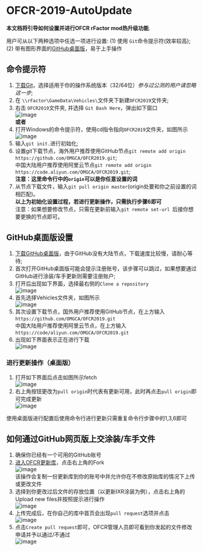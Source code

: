 # OFCR-2019-AutoUpdate

**本文档将引导如何设置并进行OFCR rFactor mod热升级功能**.

用户可从以下两种选项中任选一项进行设置: (1) 使用 `Git`命令提示符(效率较高); (2) 带有图形界面的[GitHub桌面版](https://desktop.github.com/)，易于上手操作

## 命令提示符

1. [下载Git](https://git-scm.com/downloads)，选择适用于你的操作系统版本（32/64位）_参与过公测的用户请忽略这一步_;  
2. 在 `\\rFactor\GameData\Vehicles\`文件夹下新建`OFCR2019`文件夹;  
3. 右击 `OFCR2019`文件夹, 并选择 `Git Bash Here`，弹出如下窗口  
![image](https://i.ibb.co/BV6Q86j/TIM-20190107234748.png)  
**或者**  
3. 打开Windows的命令提示符，使用cd指令指向`OFCR2019`文件夹，如图所示  
![image](https://i.ibb.co/8NZjC8g/TIM-20190107234945.png)  
4. 输入`git init.`进行初始化;  
5. 设置git下载节点，海外用户推荐使用GitHub节点`git remote add origin https://github.com/OMGCA/OFCR2019.git`;  
中国大陆用户推荐使用阿里云节点`git remote add origin https://code.aliyun.com/OMGCA/OFCR2019.git`;  
**注意：这里命令行中的`origin`可以是你任意设置的词**  
6. 从节点下载文件，输入`git pull origin master`(origin处要和你之前设置的词相匹配)。  
**以上为初始化设置过程，若进行更新操作，只需执行步骤6即可**  
注意：如果想要修改节点，只需在更新前输入`git remote set-url `后接你想要更换的节点即可。  


## GitHub桌面版设置  

1. [下载GitHub桌面版](https://desktop.github.com/)，由于GitHub没有大陆节点，下载速度比较慢，请耐心等待;  
2. 首次打开GitHub桌面版可能会提示注册账号，该步骤可以跳过，如果想要通过GitHub进行涂装/车手更新则需要注册账户;  
3. 打开后出现如下界面，选择最右侧的`Clone a repository`  
![image](https://i.ibb.co/z4vgckn/TIM-20190107235732.png)  
4. 首先选择Vehicles文件夹，如图所示  
![image](https://i.ibb.co/xHSmFH0/TIM-20190107235902.png)  
5. 其次设置下载节点，国外用户推荐使用GitHub节点，在上方输入`https://github.com/OMGCA/OFCR2019.git`  
中国大陆用户推荐使用阿里云节点，在上方输入`https://code/aliyun.com/OMGCA/OFCR2019.git`  
6. 出现如下界面表示正在进行下载  
![image](https://i.ibb.co/jk78sX3/TIM-20190108000121.png)  

### 进行更新操作（桌面版）  
1. 打开如下界面后点击如图所示fetch  
![image](https://i.ibb.co/GHBQnJb/TIM-20190108000314.png)  
2. 右上角按钮更改为`pull origin`时代表有更新可用，此时再点击`pull origin`即可完成更新  
![image](https://i.ibb.co/cvwgF8t/TIM-20190108000432.png)  

使用桌面版进行配置后使用命令行进行更新只需重复命令行步骤中的1,3,6即可  

## 如何通过GitHub网页版上交涂装/车手文件  
1. 确保你已经有一个可用的GitHub账号  
2. [进入OFCR更新库](https://github.com/OMGCA/OFCR2019)，点击右上角的Fork  
![image](https://i.ibb.co/yFHYkFY/TIM-20190108000839.png)  
该操作会复制一份更新库到你的账号中并允许你在不修改原始库的情况下上传或更改文件  
3. 选择到你更改过后文件的存放位置（以更新IXR涂装为例），点击右上角的Upload new files并按照提示进行操作  
![image](https://i.ibb.co/0t0F6cS/TIM-20190108000951.png)  
4. 上传完成后，在你自己的库中首页会出现`pull request`选项并点击  
![image](https://i.ibb.co/QCKZWXn/TIM-20190108001058.png)  
5. 点击`Create pull request`即可，OFCR管理人员即可看到你发起的文件修改申请并予以通过/不通过  
![image](https://i.ibb.co/vDvWj3L/TIM-20190108001213.png)  
